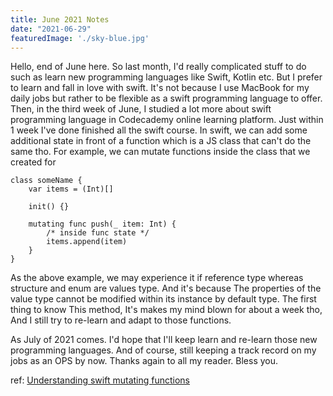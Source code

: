 ```yaml
---
title: June 2021 Notes
date: "2021-06-29"
featuredImage: './sky-blue.jpg'
---
```


Hello, end of June here. So last month, I'd really complicated stuff to do such as learn new programming languages like Swift, Kotlin etc. But I prefer to learn and fall in love with swift. It's not because I use MacBook for my daily jobs but rather to be flexible as a swift programming language to offer. Then, in the third week of June, I studied a lot more about swift programming language in Codecademy online learning platform. Just within 1 week I've done finished all the swift course.
In swift, we can add some additional state in front of a function which is a JS class that can't do the same tho. For example, we can mutate functions inside the class that we created for  

```
class someName {
	var items = (Int)[]

	init() {}

	mutating func push(_ item: Int) {
		/* inside func state */
		items.append(item)
	} 
}
```

As the above example, we may experience it if reference type whereas structure and enum are values type. And it's because The properties of the value type cannot be modified within its instance by default type. The first thing to know This method, It's makes my mind blown for about a week tho, And I still try to re-learn and adapt to those functions.

As July of 2021 comes. I'd hope that I'll keep learn and re-learn those new programming languages. And of course, still keeping a track record on my jobs as an OPS by now. 
Thanks again to all my reader. Bless you.

ref:
[Understanding swift mutating functions](https://medium.com/the-andela-way/swift-understanding-mutating-functions-in-two-minutes-d9e363904e3a)